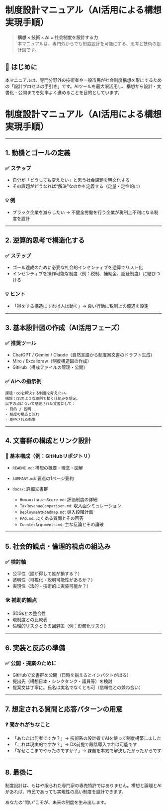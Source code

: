 # 制度設計マニュアル（AI活用による構想実現手順）

> **構想 × 技術 × AI = 社会制度を設計する力**  
> 本マニュアルは、専門外からでも制度設計を可能にする、思考と技術の設計図です。

## 🎯 はじめに
本マニュアルは、専門分野外の技術者や一般市民が社会制度構想を形にするための「設計プロセスの手引き」です。AIツールを最大限活用し、構想から設計・文書化・公開までを効率よく進めることを目的としています。
# 制度設計マニュアル（AI活用による構想実現手順）

---

## 1. 動機とゴールの定義

### ✅ ステップ

* 自分が「どうしても変えたい」と思う社会課題を明文化する
* その課題がどうなれば“解決”なのかを定義する（定量・定性的に）

### 💡 例

* ブラック企業を減らしたい → 不健全労働を行う企業が税制上不利になる制度を設計

---

## 2. 逆算的思考で構造化する

### ✅ ステップ

* ゴール達成のために必要な社会的インセンティブを逆算でリスト化
* インセンティブを操作可能な制度（例：税制、補助金、認証制度）に結びつける

### 💡 ヒント

* 「得をする構造にすれば人は動く」→ 良い行動に税制上の優遇を設定

---

## 3. 基本設計図の作成（AI活用フェーズ）

### ✅ 推奨ツール

* ChatGPT / Gemini / Claude（自然言語から制度案文書のドラフト生成）
* Miro / Excalidraw（制度構造図の作成）
* GitHub（構成ファイルの管理・公開）

### ✅ AIへの指示例

```
課題：○○を解決する制度を考えたい。
構想：□□のような原則で動く仕組みを想定。
以下の点について整理された文書にして：
- 目的 / 説明
- 制度の構造と流れ
- 期待される効果
```

---

## 4. 文書群の構成とリンク設計

### 📂 基本構成（例：GitHubリポジトリ）

* `README.md`: 構想の概要・理念・図解
* `SUMMARY.md`: 要点の1ページ要約
* `docs/`: 詳細文書群

  * `HumanitarianScore.md`: 評価制度の詳細
  * `TaxRevenueComparison.md`: 収入面シミュレーション
  * `DeploymentRoadmap.md`: 導入段階計画
  * `FAQ.md`: よくある質問とその回答
  * `CounterArguments.md`: 主な反論とその論破

---

## 5. 社会的観点・倫理的視点の組込み

### ✅ 検討軸

* 公平性（誰が得して誰が損する？）
* 透明性（可視化・説明可能性があるか？）
* 実現性（法的・技術的に実装可能か？）

### 🛠 補助的観点

* SDGsとの整合性
* 現制度との比較表
* 倫理的リスクとその回避策（例：形骸化リスク）

---

## 6. 実装と反応の準備

### ✅ 公開・提案のために

* GitHubで文書群を公開（日時を揃えるとインパクトが出る）
* 提出先（構想日本・シンクタンク・議員等）を検討
* 提案文は丁寧に。氏名は実名でなくとも可（信頼性との兼ね合い）

---

## 7. 想定される質問と応答パターンの用意

### ❓ 聞かれがちなこと

* 「あなたは何者ですか？」→ 技術系の設計者でAIを使って制度構築しました
* 「これは現実的ですか？」→ DX前提で段階導入すれば可能です
* 「なぜここまでやったのですか？」→ 課題を本気で解決したかったからです

---

## 8. 最後に

制度設計は、もはや限られた専門家の専売特許ではありません。構想と論理とAIがあれば、市民であっても実現性の高い制度を設計できます。

あなたの“問い”こそが、未来の制度を生み出します。
